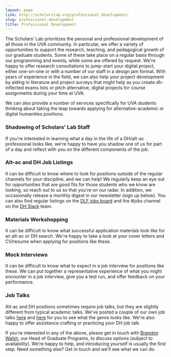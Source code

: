 ```yaml
---
layout: page
link: http://scholarslab.org/professional-development/
slug: professional-development
title: Professional Development
---
```


The Scholars’ Lab prioritizes the personal and professional development of all those in the UVA community. In particular, we offer a variety of opportunities to support the research, teaching, and pedagogical growth of our graduate students. Some of these take place on a regular basis through our programming and events, while some are offered by request. We're happy to offer research consultations to jump-start your digital project, either one-on-one or with a number of our staff in a design jam format. With years of experience in the field, we can also help your project development by aiding in literature and project surveys that might help as you create dh-inflected exams lists or pitch alternative, digital projects for course assignments during your time at UVA.

We can also provide a number of services specifically for UVA students thinking about taking the leap towards applying for alternative-academic or digital humanities positions.

### Shadowing of Scholars' Lab Staff

If you're interested in learning what a day in the life of a DH/alt-ac professional looks like, we're happy to have you shadow one of us for part of a day and reflect with you on the different components of the job.

### Alt-ac and DH Job Listings

It can be difficult to know where to look for positions outside of the regular channels for your discipline, and we can help! We regularly keep an eye out for opportunities that are good fits for those students who we know are looking, so reach out to us so that you're on our radar. In addition, we occasionally release a monthly digest in our newsletter (sign up below). You can also find regular listings on the [DLF jobs board](https://jobs.diglib.org/) and the #jobs channel on the [DH Slack](https://docs.google.com/forms/d/e/1FAIpQLSdixlWvNtl2zrrodX9YzP4OmQ0xk5AwPEGZ0qxvlg9nbRReMw/viewform) team.

### Materials Workshopping

It can be difficult to know what successful application materials look like for an alt-ac or DH search. We're happy to take a look at your cover letters and CV/resume when applying for positions like these.

### Mock Interviews

It can be difficult to know what to expect in a job interview for positions like these. We can put together a representative experience of what you might encounter in a job interview, give you a test run, and offer feedback on your performance.

### Job Talks

Alt-ac and DH positions sometimes require job talks, but they are slightly different from typical academic talks. We've posted a couple of our own job talks [here](http://scholarslab.org/digital-humanities/disrupt-the-humanities-managing-director-job-talk/) and [here](http://scholarslab.org/digital-humanities/in-out-across-with-collaborative-education-and-digital-humanities-job-talk-for-head-of-graduate-programs/) for you to see what the genre looks like. We're also happy to offer assistance crafting or practicing your DH job talk.

If you’re interested in any of the above, please get in touch with [Brandon Walsh](mailto:bmw9t@virginia.edu), our Head of Graduate Programs, to discuss options (subject to availability). We’re happy to help, and introducing yourself is usually the first step. Need something else? Get in touch and we'll see what we can do.
